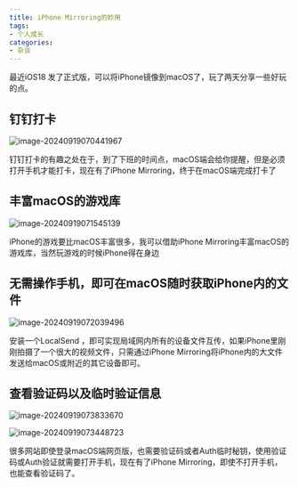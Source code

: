 ```yaml
---
title: iPhone Mirroring的妙用
tags:
- 个人成长
categories:
- 杂谈
---
```



最近iOS18 发了正式版，可以将iPhone镜像到macOS了，玩了两天分享一些好玩的点。


## 钉钉打卡

![image-20240919070441967](https://cdn.fangyuanxiaozhan.com/assets/17267006847820i72c6Hd.png)

钉钉打卡的有趣之处在于，到了下班的时间点，macOS端会给你提醒，但是必须打开手机才能打卡，现在有了iPhone Mirroring，终于在macOS端完成打卡了

## 

## 丰富macOS的游戏库



![image-20240919071545139](https://cdn.fangyuanxiaozhan.com/assets/1726701348030DtwQ4aPw.png)



iPhone的游戏要比macOS丰富很多，我可以借助iPhone Mirroring丰富macOS的游戏库，当然玩游戏的时候iPhone得在身边



## 无需操作手机，即可在macOS随时获取iPhone内的文件



![image-20240919072039496](https://cdn.fangyuanxiaozhan.com/assets/1726701642609FzeWDPWj.png)

安装一个LocalSend ，即可实现局域网内所有的设备文件互传，如果iPhone里刚刚拍摄了一个很大的视频文件，只需通过iPhone Mirroring将iPhone内的大文件发送给macOS或附近的其它设备即可。



## 查看验证码以及临时验证信息

![image-20240919073833670](https://cdn.fangyuanxiaozhan.com/assets/1726702716611Z5ZHMhka.png)



![image-20240919073448723](https://cdn.fangyuanxiaozhan.com/assets/1726702491618Jp7pfndc.png)

很多网站即使登录macOS端网页版，也需要验证码或者Auth临时秘钥，使用验证码或Auth验证就需要打开手机，现在有了iPhone Mirroring，即使不打开手机，也能查看验证码了。

